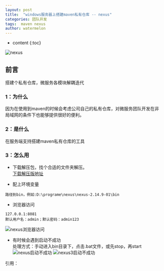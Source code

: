```yaml
---
layout: post
title:  "windows服务器上搭建maven私有仓库 -- nexus"
categories: 团队开发
tags:  maven nexus
author: watermelon
---
```

* content
{:toc}

![nexus](https://images.gitee.com/uploads/images/2019/0128/151302_0f02f0cd_1210188.jpeg)
## 前言
搭建个私有仓库，微服务各模块解耦迭代






### 1：为什么
因为在使用到maven的时候会考虑公司自己的私有仓库，对微服务团队开发在非局域网的条件下也能够提供很好的便利。  

### 2：是什么
在服务端支持搭建maven私有仓库的工具  

### 3：怎么用
* 下载解压包，找个合适的文件夹解压。  
 [下载解压版地址](https://gitee.com/watermelon0620/mydoc/tree/master/file/nexus)  

* 配上环境变量  
```text
路径到bin，例如:D:\programe\nexus\nexus-2.14.9-01\bin
```

* 浏览器访问   
 ```text
127.0.0.1:8081  
默认用户名：admin；默认密码：admin123
```
![nexus浏览器访问](https://images.gitee.com/uploads/images/2019/0128/153013_574fcf03_1210188.jpeg)


* 有时候会遇到启动不成功  
处理方式：手动进入bin目录下，点击.bat文件，或先stop，再start
![nexus启动不成功](https://images.gitee.com/uploads/images/2019/0128/152901_5d646f4a_1210188.jpeg)
![nexus3启动不成功](https://images.gitee.com/uploads/images/2019/0128/152936_1639fb18_1210188.jpeg)

引用：


